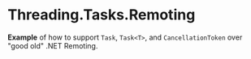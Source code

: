 # Threading.Tasks.Remoting

**Example** of how to support `Task`, `Task<T>`, and `CancellationToken` over "good old" .NET Remoting.
